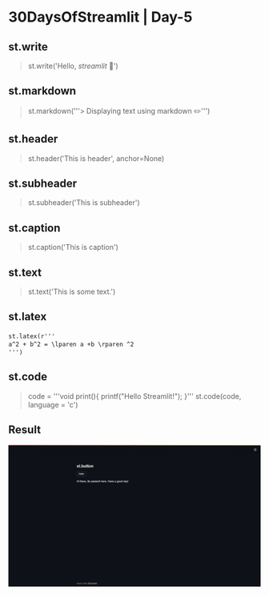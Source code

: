   

# 30DaysOfStreamlit | Day-5

## st.write
> st.write('Hello, *streamlit* :wave:')
## st.markdown
> st.markdown('''> Displaying text using markdown :pencil2:''')
## st.header
> st.header('This is header', anchor=None)
## st.subheader
> st.subheader('This is subheader')
## st.caption
> st.caption('This is caption')
## st.text
> st.text('This is some text.')
## st.latex
```
st.latex(r'''
a^2 + b^2 = \lparen a +b \rparen ^2
''')
```
## st.code
> code = '''void print(){
printf("Hello Streamlit!");
}'''
st.code(code, language = 'c')

## Result

  

![day5](https://github.com/dotaadarsh/30DaysOfStreamlit/blob/main/asserts/Day-3.PNG)